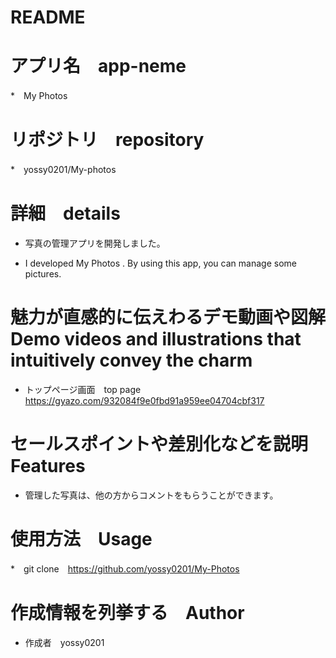 # README

# アプリ名　app-neme 

*　My Photos

# リポジトリ　repository 

*　yossy0201/My-photos
 
# 詳細　details

* 写真の管理アプリを開発しました。

* I developed My Photos . By using this app, you can manage some pictures.
 
# 魅力が直感的に伝えわるデモ動画や図解　Demo videos and illustrations that intuitively convey the charm

* トップページ画面　top page
  https://gyazo.com/932084f9e0fbd91a959ee04704cbf317

# セールスポイントや差別化などを説明　Features

* 管理した写真は、他の方からコメントをもらうことができます。

# 使用方法　Usage

*　git clone　https://github.com/yossy0201/My-Photos
 
# 作成情報を列挙する　Author
 
* 作成者　yossy0201
